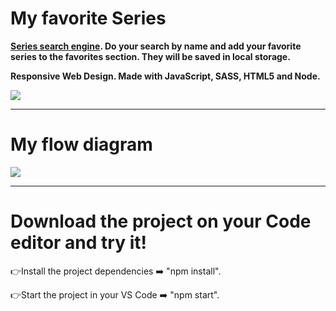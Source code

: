 # My favorite Series

<b>[Series search engine](https://barbaramoran.github.io/my-favorite-series/). Do your search by name and add your favorite series to the favorites section. They will be saved in local storage. 

Responsive Web Design.
Made with JavaScript, SASS, HTML5 and Node.</b>

<a target="_blank" href="https://barbaramoran.github.io/my-favorite-series/"><img src="https://i.postimg.cc/GhLKxjt7/Be-Funky-collage.jpg"/></a>

***
# My flow diagram

<img src="https://i.postimg.cc/GhSD5SST/evaluacion.png"/>

***
# Download the project on your Code editor and try it!

👉Install the project dependencies ➡️ "npm install".

👉Start the project in your VS Code ➡️ "npm start".

